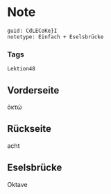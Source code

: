 # Note
```
guid: CdLECoKe}I
notetype: Einfach + Eselsbrücke
```

### Tags
```
Lektion48
```

## Vorderseite
ὀκτώ

## Rückseite
acht

## Eselsbrücke
Oktave
